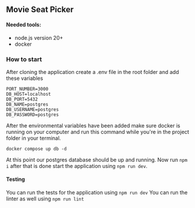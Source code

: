 ## Movie Seat Picker

#### Needed tools:
- node.js version 20+
- docker

### How to start
After cloning the application create a .env file in the root folder and add these variables

    PORT_NUMBER=3000
    DB_HOST=localhost
    DB_PORT=5432
    DB_NAME=postgres
    DB_USERNAME=postgres
    DB_PASSWORD=postgres

After the environmental variables have been added make sure docker is running on your computer and run this command while you're in the project folder in your terminal.

`docker compose up db -d`

At this point our postgres database should be up and running. Now run `npm i` after that is done start the application using `npm run dev`.

#### Testing
You can run the tests for the application using `npm run dev`
You can run the linter as well using `npm run lint`
